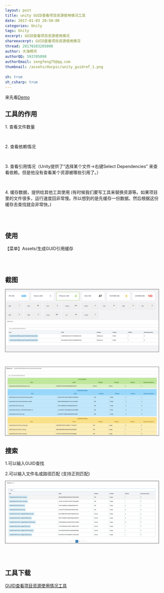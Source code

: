 ```yaml
---
layout: post
title: unity GUID查看项目资源使用情况工具
date: 2017-01-03 20:50:00
categories: Unity
tags: Unity
excerpt: GUID查看项目资源使用情况
shareexcerpt: GUID查看项目资源使用情况
thread: 20170103205000
author: 大海明月
authorQQ: 593705098
authorEmail: zengfeng75@qq.com
thumbnail: /assets/docpic/unity_guidref_1.png

sh: true
sh_csharp: true
---
```


来先看<a href="/assets/demos/GUIDRef/index.html" target="_blank">Demo</a>

<h2 class="nav1">工具的作用 </h2>

<p>1. 查看文件数量 </p>
<br>
<p>2. 查看依赖情况 </p>
<br>
<p>3. 查看引用情况（Unity提供了“选择某个文件->右键Select Dependencies” 来查看依赖。但是他没有查看某个资源被哪些引用了。）</p>
<br>
<p>4. 缓存数据，提供给其他工具使用 (有时候我们要写工具来替换资源等。如果项目里的文件很多，运行速度回非常慢。所以想到的是先缓存一份数据。然后根据这份缓存去查找就会非常快。) </p>

<br>
<br>


<h2 class="nav1">使用 </h2>
<p>【菜单】Assets/生成GUID引用缓存</p>
<br>
<br>

<h2 class="nav1">截图 </h2>
<p><img src="/assets/docpic/unity_guidref_1.png" style="border: solid 1px #666;" /></p>

<br>
<p><img src="/assets/docpic/unity_guidref_2.png" style="border: solid 1px #666;" /></p>

<h2 class="nav1">搜索 </h2>
<p>1.可以输入GUID查找</p>
<p>2.可以输入文件名或路径匹配 (支持正则匹配)</p>
<p></p>
<p><img src="/assets/docpic/unity_guidref_3.png" style="border: solid 1px #666;" /></p>



<br>
<br>
<h2 class="nav1">工具下载 </h2>
<p><a href="/assets/down/ihaiu.GUIDRef.unitypackage" target="_blank" >GUID查看项目资源使用情况工具</a></p>


<br>
<br>
<br>



